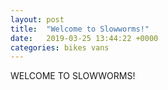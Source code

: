 ```yaml
---
layout: post
title:  "Welcome to Slowworms!"
date:   2019-03-25 13:44:22 +0000
categories: bikes vans
---
```

WELCOME TO SLOWWORMS!
